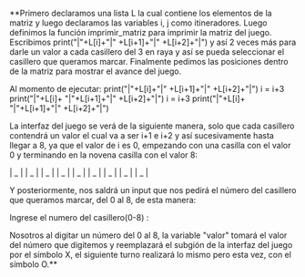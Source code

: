 **Primero declaramos una lista L la cual contiene los elementos de la matriz y luego declaramos las variables i, j como itineradores.
Luego definimos la función imprimir_matriz para imprimir la matriz del juego.
Escribimos print("|"+L[i]+"|" +L[i+1]+"|" +L[i+2]+"|") y así 2 veces más para darle un valor a cada casillero del 3 en raya y así se pueda seleccionar 
el casillero que queramos marcar.
Finalmente pedimos las posiciones dentro de la matriz para mostrar el avance del juego.

Al momento de ejecutar:
print("|"+L[i]+"|" +L[i+1]+"|" +L[i+2]+"|")
	i = i+3
	print("|"+L[i]+ "|"+L[i+1]+"|" +L[i+2]+"|")
	i = i+3
	print("|"+L[i]+ "|"+L[i+1]+"|" +L[i+2]+"|")
  
La interfaz del juego se verá de la siguiente manera, solo que cada casillero contendrá un valor el cual va a ser i+1 e i+2 y así sucesivamente hasta llegar a 8, ya que
el valor de i es 0, empezando con una casilla con el valor 0 y terminando en la novena casilla con el valor 8:

| _ |  | _ |  | _ |
| _ |  | _ |  | _ |
| _ |  | _ |  | _ |

Y posteriormente, nos saldrá un input que nos pedirá el número del casillero que queramos marcar, del 0 al 8, de esta manera:

Ingrese el numero del casillero(0-8) : 

Nosotros al digitar un número del 0 al 8, la variable "valor" tomará el valor del número que digitemos y reemplazará el subgión de la interfaz
del juego por el símbolo X, el siguiente turno realizará lo mismo pero esta vez, con el símbolo O.**
